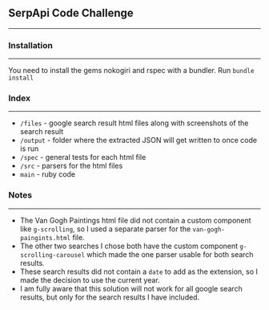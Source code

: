 ## SerpApi Code Challenge
---
### Installation
---
You need to install the gems nokogiri and rspec with a bundler.
Run `bundle install`

### Index
---
- `/files` - google search result html files along with screenshots of the search result
- `/output` - folder where the extracted JSON will get written to once code is run
- `/spec` - general tests for each html file
- `/src` - parsers for the html files
- `main` - ruby code

### Notes
---
- The Van Gogh Paintings html file did not contain a custom component like `g-scrolling`, so I used a separate parser for the `van-gogh-paingints.html` file.
- The other two searches I chose both have the custom component `g-scrolling-carousel` which made the one parser usable for both search results. 
- These search results did not contain a `date` to add as the extension, so I made the decision to use the current year.
- I am fully aware that this solution will not work for all google search results, but only for the search results I have included.
